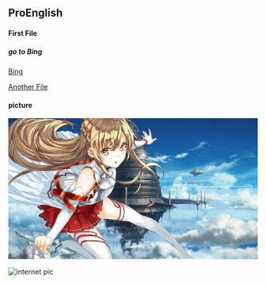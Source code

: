 ## ProEnglish
#### First File

##### go to Bing
[Bing](https://cn.bing.com/)

[Another File](./Second.md)

#### picture
![](./1431679382408442.jpg "local pic")

![](https://bkimg.cdn.bcebos.com/pic/960a304e251f95ca09837e38ce177f3e660952ce?x-bce-process=image/watermark,image_d2F0ZXIvYmFpa2UxNTA=,g_7,xp_5,yp_5/format,f_auto "internet pic")
